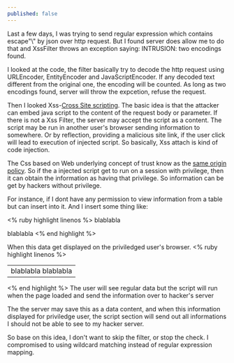 ```yaml
---
published: false
---
```


Last a few days, I was trying to send regular expression which contains escape"\\" by json over http request. But 
I found server does allow me to do that and XssFilter throws an exception saying: INTRUSION: two encodings found. 

I looked at the code, the filter basically try to decode the http request using URLEncoder, EntityEncoder and JavaScriptEncoder. If any decoded text different from the original one, the encoding will be counted. As long as two encodings found, server will throw the expcetion, refuse the request.

Then I looked Xss-[Cross Site scripting](http://en.wikipedia.org/wiki/Cross-site_scripting). The basic idea is that the attacker can embed java script to the content of the request body or parameter. If there is not a Xss Filter, the server may accept the script as a content. The script may be run in another user's browser sending information to somewhere. Or by reflection, providing a malicious site link, if the user click will lead to execution of injected script. So basically, Xss attach is kind of code injection.

The Css based on Web underlying concept of trust know as the [same origin policy](http://en.wikipedia.org/wiki/Same-origin_policy). So if the a injected script get to run on a session with privilege, then it can obtain the information as having that privilege. So information can be get by hackers without privilege.

For instance, if I dont have any permission to view information from a table but can insert into it. And I insert some thing like:

<% ruby highlight linenos %>
blablabla
<script>
	send all information on the page to hacker server ip:port
</script>
blablabla
<% end highlight %>

When this data get displayed on the priviledged user's browser.
<% ruby highlight linenos %>
<table>
	<tr>
		<td>
			blablabla
			<script>
				send all information on the page to hacker server ip:port
			</script>
			blablabla
		</td>
	</tr>
</table>
<% end highlight %>
The user will see regular data but the script will run when the page loaded and send the information over to hacker's server


The the server may save this as a data content, and when this information displayed for priviledge user, the script section will send out all informations I should not be able to see to my hacker server.

So base on this idea, I don't want to skip the filter, or stop the check. I compromised to using wildcard matching instead of regular expression mapping.